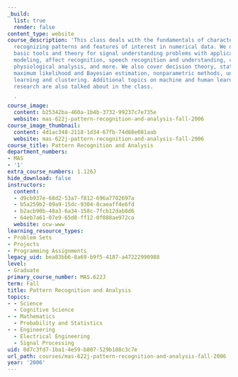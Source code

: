```yaml
---
_build:
  list: true
  render: false
content_type: website
course_description: 'This class deals with the fundamentals of characterizing and
  recognizing patterns and features of interest in numerical data. We discuss the
  basic tools and theory for signal understanding problems with applications to user
  modeling, affect recognition, speech recognition and understanding, computer vision,
  physiological analysis, and more. We also cover decision theory, statistical classification,
  maximum likelihood and Bayesian estimation, nonparametric methods, unsupervised
  learning and clustering. Additional topics on machine and human learning from active
  research are also talked about in the class.

  '
course_image:
  content: b25342ba-460a-1b4b-3732-99237c7e735e
  website: mas-622j-pattern-recognition-and-analysis-fall-2006
course_image_thumbnail:
  content: 4d1ac348-2118-1d34-67fb-74d88e081aab
  website: mas-622j-pattern-recognition-and-analysis-fall-2006
course_title: Pattern Recognition and Analysis
department_numbers:
- MAS
- '1'
extra_course_numbers: 1.126J
hide_download: false
instructors:
  content:
  - d9cb937e-68d2-53a7-f812-696a7702697a
  - b5a259b2-09a9-15dc-9304-8caeaff4e6fd
  - b2acb90b-48a3-6a34-158c-7fcb12dab8d6
  - 64eb7a61-07e9-65d8-ff12-0f088ae972ca
  website: ocw-www
learning_resource_types:
- Problem Sets
- Projects
- Programming Assignments
legacy_uid: bea83bb6-8a69-b9f5-4187-a47222990988
level:
- Graduate
primary_course_number: MAS.622J
term: Fall
title: Pattern Recognition and Analysis
topics:
- - Science
  - Cognitive Science
- - Mathematics
  - Probability and Statistics
- - Engineering
  - Electrical Engineering
  - Signal Processing
uid: 0d7c3fd7-1ba1-4e59-b807-529b188c3c7e
url_path: courses/mas-622j-pattern-recognition-and-analysis-fall-2006
year: '2006'
---
```


